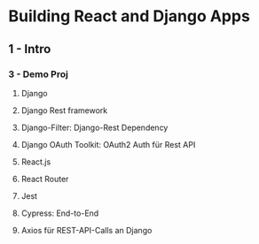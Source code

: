 # Building React and Django Apps

## 1 - Intro

### 3 - Demo Proj

1. Django
2. Django Rest framework
3. Django-Filter: Django-Rest Dependency
4. Django OAuth Toolkit: OAuth2 Auth für Rest API

5. React.js
6. React Router
7. Jest
8. Cypress: End-to-End
9. Axios für REST-API-Calls an Django
